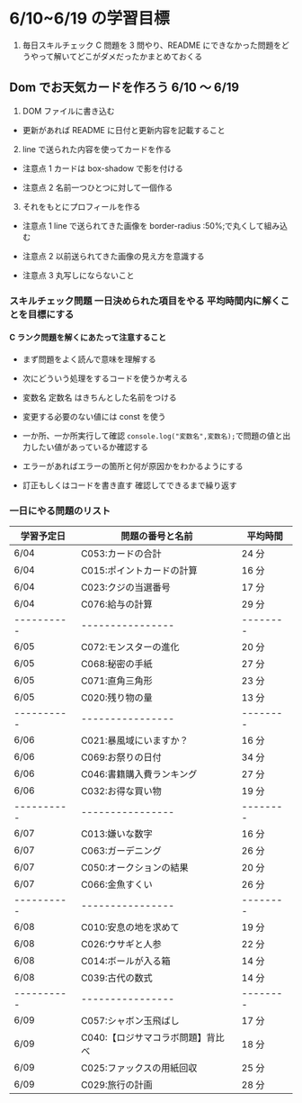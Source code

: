# 6/10~6/19 の学習目標

1. 毎日スキルチェック C 問題を 3 問やり、README にできなかった問題をどうやって解いてどこがダメだったかまとめておくる

## Dom でお天気カードを作ろう 6/10 ～ 6/19

1. DOM ファイルに書き込む

- 更新があれば README に日付と更新内容を記載すること

2. line で送られた内容を使ってカードを作る

- 注意点 1 カードは box-shadow で影を付ける

- 注意点 2 名前一つひとつに対して一個作る

3. それをもとにプロフィールを作る

- 注意点 1 line で送られてきた画像を border-radius :50%;で丸くして組み込む

- 注意点 2 以前送られてきた画像の見え方を意識する

- 注意点 3 丸写しにならないこと

### スキルチェック問題 一日決められた項目をやる 平均時間内に解くことを目標にする

#### C ランク問題を解くにあたって注意すること

- まず問題をよく読んで意味を理解する

- 次にどういう処理をするコードを使うか考える

- 変数名 定数名 はきちんとした名前をつける

- 変更する必要のない値には const を使う

- 一か所、一か所実行して確認 `console.log("変数名",変数名);`で問題の値と出力したい値があっているか確認する

- エラーがあればエラーの箇所と何が原因かをわかるようにする

- 訂正もしくはコードを書き直す 確認してできるまで繰り返す

### 一日にやる問題のリスト

| 学習予定日 | 問題の番号と名前                  | 平均時間 |
| ---------- | --------------------------------- | -------- |
| 6/04       | C053:カードの合計                 | 24 分    |
| 6/04       | C015:ポイントカードの計算         | 16 分    |
| 6/04       | C023:クジの当選番号               | 17 分    |
| 6/04       | C076:給与の計算                   | 29 分    |
| ---------- | ----------------                  | -------- |
| 6/05       | C072:モンスターの進化             | 20 分    |
| 6/05       | C068:秘密の手紙                   | 27 分    |
| 6/05       | C071:直角三角形                   | 23 分    |
| 6/05       | C020:残り物の量                   | 13 分    |
| ---------- | ----------------                  | -------- |
| 6/06       | C021:暴風域にいますか？           | 16 分    |
| 6/06       | C069:お祭りの日付                 | 34 分    |
| 6/06       | C046:書籍購入費ランキング         | 27 分    |
| 6/06       | C032:お得な買い物                 | 19 分    |
| ---------- | ----------------                  | -------- |
| 6/07       | C013:嫌いな数字                   | 16 分    |
| 6/07       | C063:ガーデニング                 | 26 分    |
| 6/07       | C050:オークションの結果           | 20 分    |
| 6/07       | C066:金魚すくい                   | 26 分    |
| ---------- | ----------------                  | -------- |
| 6/08       | C010:安息の地を求めて             | 19 分    |
| 6/08       | C026:ウサギと人参                 | 22 分    |
| 6/08       | C014:ボールが入る箱               | 14 分    |
| 6/08       | C039:古代の数式                   | 14 分    |
| ---------- | ----------------                  | -------- |
| 6/09       | C057:シャボン玉飛ばし             | 17 分    |
| 6/09       | C040:【ロジサマコラボ問題】背比べ | 18 分    |
| 6/09       | C025:ファックスの用紙回収         | 25 分    |
| 6/09       | C029:旅行の計画                   | 28 分    |
